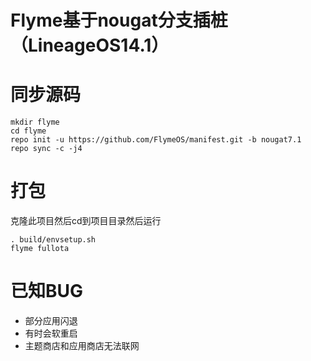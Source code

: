 Flyme基于nougat分支插桩（LineageOS14.1）
===========================
同步源码
===========================
     
    mkdir flyme
    cd flyme
    repo init -u https://github.com/FlymeOS/manifest.git -b nougat7.1
    repo sync -c -j4
     
打包
===========================
克隆此项目然后cd到项目目录然后运行

    . build/envsetup.sh
    flyme fullota
     
已知BUG
===========================
 * 部分应用闪退
 * 有时会软重启
 * 主题商店和应用商店无法联网
